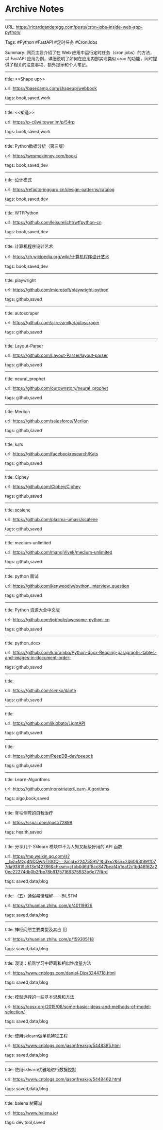 # Archive Notes


---

URL: https://ricardoanderegg.com/posts/cron-jobs-inside-web-app-python/

Tags: #Python #FastAPI #定时任务 #CronJobs

Summary: 网页主要介绍了在 Web 应用中运行定时任务（cron jobs）的方法，以 FastAPI 应用为例，详细说明了如何在应用内部实现类似 cron 的功能，同时提供了相关的注意事项、额外提示和个人笔记。

---

title: \<\<Shape up\>\>

url: https://basecamp.com/shapeup/webbook

tags: book,saved,work

---

title: <<塑造>>

url: https://p-c8wi.tower.im/p/54rp

tags: book,saved,work

---

title: Python数据分析（第三版）

url: https://wesmckinney.com/book/

tags: book,saved,dev

---

title: 设计模式

url: https://refactoringguru.cn/design-patterns/catalog

tags: book,saved,dev

---

title: WTFPython

url: https://github.com/leisurelicht/wtfpython-cn

tags: book,saved,dev

---

title: 计算机程序设计艺术

url: https://zh.wikipedia.org/wiki/计算机程序设计艺术

tags: book,saved,dev

---

title: playwright

url: https://github.com/microsoft/playwright-python

tags: github,saved

---

title: autoscraper

url: https://github.com/alirezamika/autoscraper

tags: github,saved

---

title: Layout-Parser

url: https://github.com/Layout-Parser/layout-parser

tags: github,saved

---

title: neural_prophet

url: https://github.com/ourownstory/neural_prophet

tags: github,saved

---

title: Merlion

url: https://github.com/salesforce/Merlion

tags: github,saved

---

title: kats

url: https://github.com/facebookresearch/Kats

tags: github,saved

---

title: Ciphey

url: https://github.com/Ciphey/Ciphey

tags: github,saved

---

title: scalene

url: https://github.com/plasma-umass/scalene

tags: github,saved

---

title: medium-unlimited

url: https://github.com/manojVivek/medium-unlimited

tags: github,saved

---

title: python 面试

url: https://github.com/kenwoodjw/python_interview_question

tags: github,saved

---

title: Python 资源大全中文版

url: https://github.com/jobbole/awesome-python-cn

tags: github,saved

---

title: python_docx

url: https://github.com/kmrambo/Python-docx-Reading-paragraphs-tables-and-images-in-document-order-

tags: github,saved

---

title:

url: https://github.com/senko/dante

tags: github,saved

---

title:

url: https://github.com/iklobato/LightAPI

tags: github,saved

---

title:

url: https://github.com/PeepDB-dev/peepdb

tags: github,saved

---

title: Learn-Algorithms

url: https://github.com/nonstriater/Learn-Algorithms

tags: algo,book,saved

---

title: 脊柱侧弯的自我治疗

url: https://sspai.com/post/72898

tags: health,saved

---

title: 分享几个 Sklearn 模块中不为人知又超级好用的 API 函数

url: https://mp.weixin.qq.com/s?__biz=Mzg4NDQwNTI0OQ==&mid=2247559171&idx=2&sn=246063f391f077da93819c513e142786&chksm=cfbb0d6df8cc847beaf4b1eaf2c1bd48f62a20ec22274db0b2fbe78b81757166375933b6e77f#rd

tags: saved,data,blog

---

title: （五）通俗易懂理解——BiLSTM

url: https://zhuanlan.zhihu.com/p/40119926

tags: saved,data,blog

---

title: 神经网络主要类型及其应 用

url: https://zhuanlan.zhihu.com/p/159305118

tags: saved,data,blog

---

title: 漫谈：机器学习中距离和相似性度量方法

url: https://www.cnblogs.com/daniel-D/p/3244718.html

tags: saved,data,blog

---

title: 模型选择的一些基本思想和方法

url: https://cosx.org/2015/08/some-basic-ideas-and-methods-of-model-selection/

tags: saved,data,blog

---

title: 使用sklearn做单机特征工程

url: https://www.cnblogs.com/jasonfreak/p/5448385.html

tags: saved,data,blog

---

title: 使用sklearn优雅地进行数据挖掘

url: https://www.cnblogs.com/jasonfreak/p/5448462.html

tags: saved,data,blog

---

title: balena 树莓派

url: https://www.balena.io/

tags: dev,tool,saved
